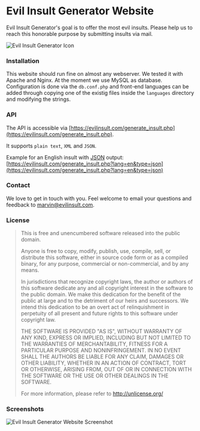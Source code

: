 # Evil Insult Generator Website

Evil Insult Generator's goal is to offer the most evil insults. Please help us to reach this honorable purpose by submitting insults
via mail.

![Evil Insult Generator Icon](https://cloud.githubusercontent.com/assets/22981912/19600664/5521d010-97a6-11e6-9f67-fec931b199d7.png)

### Installation

This website should run fine on almost any webserver. We tested it with Apache and Nginx. At the moment we use MySQL as database.
Configuration is done via the `db.conf.php` and front-end languages can be added through copying one of the existig files inside the `languages` directory and modifying the strings.

### API

The API is accessible via [https://evilinsult.com/generate_insult.php](https://evilinsult.com/generate_insult.php).

It supports `plain text`, `XML` and `JSON`.

Example for an English insult with [JSON](https://www.json.org/) output: [https://evilinsult.com/generate_insult.php?lang=en&type=json](https://evilinsult.com/generate_insult.php?lang=en&type=json)

### Contact

We love to get in touch with you. Feel welcome to email your questions and feedback to [marvin@evilinsult.com](mailto:marvin@evilinsult.com).

### License
> This is free and unencumbered software released into the public domain.
> 
> Anyone is free to copy, modify, publish, use, compile, sell, or
> distribute this software, either in source code form or as a compiled
> binary, for any purpose, commercial or non-commercial, and by any
> means.
> 
> In jurisdictions that recognize copyright laws, the author or authors
> of this software dedicate any and all copyright interest in the
> software to the public domain. We make this dedication for the benefit
> of the public at large and to the detriment of our heirs and
> successors. We intend this dedication to be an overt act of
> relinquishment in perpetuity of all present and future rights to this
> software under copyright law.
> 
> THE SOFTWARE IS PROVIDED "AS IS", WITHOUT WARRANTY OF ANY KIND,
> EXPRESS OR IMPLIED, INCLUDING BUT NOT LIMITED TO THE WARRANTIES OF
> MERCHANTABILITY, FITNESS FOR A PARTICULAR PURPOSE AND NONINFRINGEMENT.
> IN NO EVENT SHALL THE AUTHORS BE LIABLE FOR ANY CLAIM, DAMAGES OR
> OTHER LIABILITY, WHETHER IN AN ACTION OF CONTRACT, TORT OR OTHERWISE,
> ARISING FROM, OUT OF OR IN CONNECTION WITH THE SOFTWARE OR THE USE OR
> OTHER DEALINGS IN THE SOFTWARE.
> 
> For more information, please refer to <http://unlicense.org/>

### Screenshots
![Evil Insult Generator Website Screenshot](https://cloud.githubusercontent.com/assets/22981912/19605917/94fb962c-97be-11e6-9265-af1e50b45faf.png)
